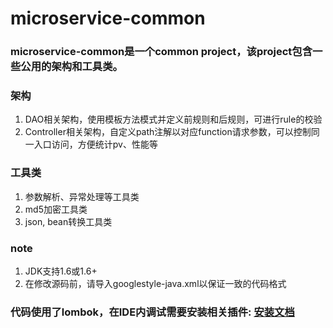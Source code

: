 microservice-common
===================================

### microservice-common是一个common project，该project包含一些公用的架构和工具类。

### 架构
<ol>
<li>DAO相关架构，使用模板方法模式并定义前规则和后规则，可进行rule的校验</li>
<li>Controller相关架构，自定义path注解以对应function请求参数，可以控制同一入口访问，方便统计pv、性能等</li>
</ol>

### 工具类
<ol>
<li>参数解析、异常处理等工具类</li>
<li>md5加密工具类</li>
<li>json, bean转换工具类</li>
</ol>

### note
<ol>
<li>JDK支持1.6或1.6+</li>
<li>在修改源码前，请导入googlestyle-java.xml以保证一致的代码格式</li>
</ol>

### 代码使用了lombok，在IDE内调试需要安装相关插件: [安装文档](https://projectlombok.org/setup)
